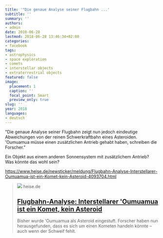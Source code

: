 ```yaml
---
title: '"Die genaue Analyse seiner Flugbahn ...'
subtitle: ''
summary: ''
authors:
- admin
date: 2018-06-28
lastmod: 2018-06-28 13:46:34+02:00
categories:
- facebook
tags:
- astrophysics
- space exploration
- comets
- interstellar objects
- extraterrestrial objects
featured: false
image:
  placement: 1
  caption: ''
  focal_point: Smart
  preview_only: true
slug: ''
year: 2018
languages:
- deutsch
---
```


"Die genaue Analyse seiner Flugbahn zeigt nun jedoch eindeutige Abweichungen von der reinen Schwerkraftbahn eines Asteroiden. 'Oumuamua müsse einen zusätzlichen Antrieb gehabt haben, schreiben die Forscher."

Ein Objekt aus einem anderen Sonnensystem mit zusätzlichem Antrieb? Was könnte das wohl sein?

https://www.heise.de/newsticker/meldung/Flugbahn-Analyse-Interstellarer-Oumuamua-ist-ein-Komet-kein-Asteroid-4093704.html
> [![](https://heise.cloudimg.io/bound/1200x1200/q85.png-lossy-85.webp-lossy-85.foil1/_www-heise-de_/imgs/18/2/4/5/1/8/1/8/Artist_impression_of_Oumuamua-08bd6cba4705a995.jpeg)](https://www.heise.de/newsticker/meldung/Flugbahn-Analyse-Interstellarer-Oumuamua-ist-ein-Komet-kein-Asteroid-4093704.html)
> heise.de
> ## [Flugbahn-Analyse: Interstellarer 'Oumuamua ist ein Komet, kein Asteroid](https://www.heise.de/newsticker/meldung/Flugbahn-Analyse-Interstellarer-Oumuamua-ist-ein-Komet-kein-Asteroid-4093704.html)
>
>Bisher wurde 'Oumuamua als Asteroid eingestuft. Forscher haben nun herausgefunden, dass es sich um einen Kometen handeln könnte – auch wenn der Schweif fehlt.